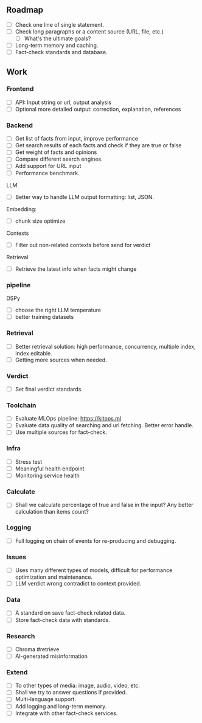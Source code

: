 ## Roadmap
- [ ] Check one line of single statement.
- [ ] Check long paragraphs or a content source (URL, file, etc.)
  - [ ] What's the ultimate goals?
- [ ] Long-term memory and caching.
- [ ] Fact-check standards and database.

## Work
### Frontend
- [ ] API: Input string or url, output analysis
- [ ] Optional more detailed output: correction, explanation, references

### Backend
- [ ] Get list of facts from input, improve performance
- [ ] Get search results of each facts and check if they are true or false
- [ ] Get weight of facts and opinions
- [ ] Compare different search engines.
- [ ] Add support for URL input
- [ ] Performance benchmark.

LLM
- [ ] Better way to handle LLM output formatting: list, JSON.

Embedding:
- [ ] chunk size optimize

Contexts
- [ ] Filter out non-related contexts before send for verdict

Retrieval
- [ ] Retrieve the latest info when facts might change

### pipeline
DSPy
  - [ ] choose the right LLM temperature
  - [ ] better training datasets

### Retrieval
- [ ] Better retrieval solution: high performance, concurrency, multiple index, index editable.
- [ ] Getting more sources when needed.

### Verdict
- [ ] Set final verdict standards.

### Toolchain
- [ ] Evaluate MLOps pipeline: https://kitops.ml
- [ ] Evaluate data quality of searching and url fetching. Better error handle.
- [ ] Use multiple sources for fact-check.

### Infra
- [ ] Stress test
- [ ] Meaningful health endpoint
- [ ] Monitoring service health

### Calculate
- [ ] Shall we calculate percentage of true and false in the input? Any better calculation than items count?

### Logging
- [ ] Full logging on chain of events for re-producing and debugging.

### Issues
- [ ] Uses many different types of models, difficult for performance optimization and maintenance.
- [ ] LLM verdict wrong contradict to context provided.

### Data
- [ ] A standard on save fact-check related data.
- [ ] Store fact-check data with standards.

### Research
- [ ] Chroma #retrieve
- [ ] AI-generated misinformation

### Extend 
- [ ] To other types of media: image, audio, video, etc.
- [ ] Shall we try to answer questions if provided.
- [ ] Multi-language support.
- [ ] Add logging and long-term memory.
- [ ] Integrate with other fact-check services.
